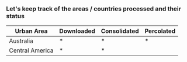 ### Let's keep track of the areas / countries processed and their status

| Urban Area  | Downloaded |  Consolidated | Percolated | 
| ----------- | -----------|  -----------  | ----------- |
| Australia      | *       |  *            | * |
| Central America| *       |  *            | |
